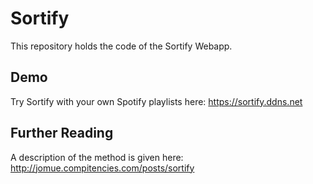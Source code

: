 # Sortify

This repository holds the code of the Sortify Webapp.

## Demo

Try Sortify with your own Spotify playlists here:
https://sortify.ddns.net

## Further Reading

A description of the method is given here:
http://jomue.compitencies.com/posts/sortify 
